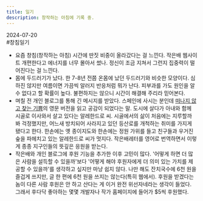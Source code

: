 ```yaml
---
title: 일기 
description: 창작하는 아침에 기록 중.
---
```


2024-07-20  
#창침일기
- 요즘 창침(창작하는 아침) 시간에 딴짓 비중이 올라갔다는 걸 느낀다. 작은배 웹사이트 개편한다고 에너지를 너무 몰아서 썼나. 정신이 조금 지쳐서 그런지 집중력이 떨어진다는 걸 느낀다.
- 몸에 두드러기가 났다. 한 7-8년 전쯤 온몸에 났던 두드러기와 비슷한 모양이다. 심하진 않지만 여름이면 가끔씩 알러지 반응처럼 뭐가 난다. 피부과를 가도 원인을 알 수 없다고 할 확률이 높다. 불편하지는 않으니 시간이 해결해 주리라 믿어본다.
- 며칠 전 개인 블로그를 통해 긴 메시지를 받았다. 스페인에 사시는 분인데 [떠나지 않고 찾는 기쁨](https://jagunbae.com/where-4/)의 영문 버전을 읽고 공감이 되었다는 말. 도시에 살다가 아내와 함께 시골로 이사와서 살고 있다는 알레한드로 씨. 시골에서의 삶이 처음에는 지루할까 봐 걱정했지만, 어느새 방치되어 사라지고 있던 등산로를 개척하는 취미를 가지게 됐다고 한다. 한손에는 옛 종이지도와 한손에는 정원 가위를 들고 친구들과 우거진 숲을 파헤치고 있는 알레한드로 씨가 멋지다. 작은배레터를 영어로 번역하면서 이렇게 종종 지구인들의 뜻깊은 응원을 받는다.
- 작은배와 개인 블로그에 후원 기능을 추가한 이후 고민이 많다. '어떻게 하면 더 많은 사람을 설득할 수 있을까'보다 '어떻게 해야 후원자에게 더 의미 있는 가치를 제공할 수 있을까'를 생각하고 싶지만 마냥 쉽지 않다. 나만 해도 잔치국수에 6천 원을 즐겁게 쓰지만, 글 한 편에 6천 원을 쓰지는 않는다(특히 웹에서). 후원을 받겠다는 놈이 다른 사람 후원은 안 하고 산다는 게 이거 완전 위선자네라는 생각이 들었다. 그래서 후다닥 좋아하는 몇몇 개발자나 작가 홈페이지에 들어가 $5씩 후원했다.